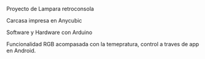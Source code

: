 Proyecto de Lampara retroconsola

Carcasa impresa en Anycubic

Software y Hardware con Arduino

Funcionalidad RGB acompasada con la temepratura, control a traves de app en Android.



